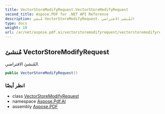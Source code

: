 ```yaml
---
title: VectorStoreModifyRequest.VectorStoreModifyRequest
second_title: Aspose.PDF for .NET API Reference
description: مُنشئ VectorStoreModifyRequest. المُنشئ الافتراضي
type: docs
weight: 10
url: /ar/net/aspose.pdf.ai/vectorstoremodifyrequest/vectorstoremodifyrequest/
---
```

## مُنشئ VectorStoreModifyRequest

المُنشئ الافتراضي.

```csharp
public VectorStoreModifyRequest()
```

### انظر أيضًا

* class [VectorStoreModifyRequest](../)
* namespace [Aspose.Pdf.AI](../../../aspose.pdf.ai/)
* assembly [Aspose.PDF](../../../)